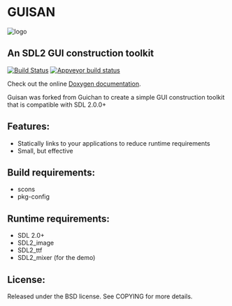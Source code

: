 # GUISAN

![logo](examples/guisan.png "GUISAN")

## An SDL2 GUI construction toolkit

[![Build Status](https://travis-ci.org/gbaudic/guisan.svg?branch=master)](https://travis-ci.org/gbaudic/guisan)
[![Appveyor build status](https://ci.appveyor.com/api/projects/status/2qv4w2pxgc4lqtw5?svg=true)](https://ci.appveyor.com/project/gbaudic/guisan)

Check out the online [Doxygen documentation](https://codedocs.xyz/gbaudic/guisan).

Guisan was forked from Guichan to create a simple GUI construction toolkit that is compatible with SDL 2.0.0+

## Features:

* Statically links to your applications to reduce runtime requirements
* Small, but effective

## Build requirements:

* scons
* pkg-config

## Runtime requirements:

* SDL 2.0+
* SDL2_image
* SDL2_ttf
* SDL2_mixer (for the demo)

## License:

Released under the BSD license. See COPYING for more details. 

